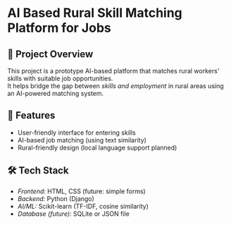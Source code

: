 # AI Based Rural Skill Matching Platform for Jobs

## 📌 Project Overview
This project is a prototype AI-based platform that matches rural workers' skills with suitable job opportunities.  
It helps bridge the gap between *skills and employment* in rural areas using an AI-powered matching system.

## 🚀 Features
- User-friendly interface for entering skills
- AI-based job matching (using text similarity)
- Rural-friendly design (local language support planned)

## 🛠 Tech Stack
- *Frontend:* HTML, CSS (future: simple forms)
- *Backend:* Python (Django)
- *AI/ML:* Scikit-learn (TF-IDF, cosine similarity)
- *Database (future):* SQLite or JSON file
